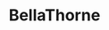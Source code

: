 ---
title: BellaThorne
crosslinks:
- BellaThorne18
- livven
- septumchicks
- LoveToWatchYouLeave
- TaylorSwift
- WeHaveSeenTheButthole
- OopsDidntMeanTo
---